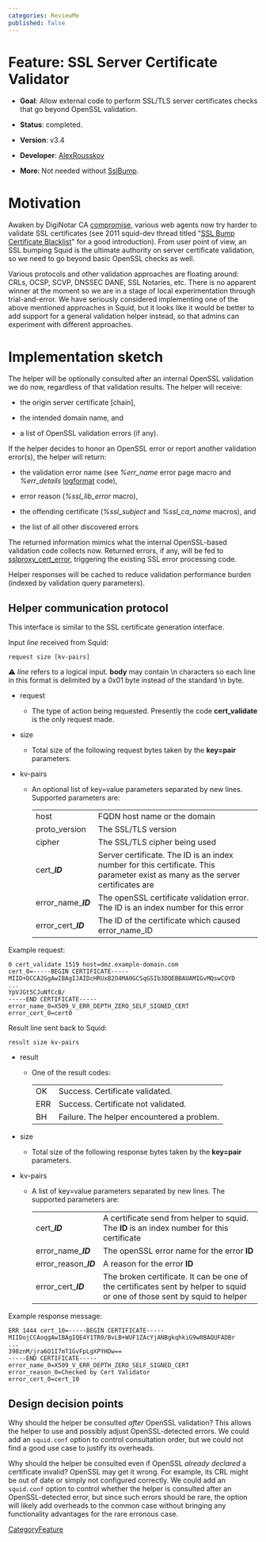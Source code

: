 ```yaml
---
categories: ReviewMe
published: false
---
```

# Feature: SSL Server Certificate Validator

  - **Goal**: Allow external code to perform SSL/TLS server certificates
    checks that go beyond OpenSSL validation.

  - **Status**: completed.

  - **Version**: v3.4

  - **Developer**:
    [AlexRousskov](/AlexRousskov)

  - **More**: Not needed without
    [SslBump](/Features/SslBump).

# Motivation

Awaken by DigiNotar CA
[compromise](http://blog.mozilla.org/security/2011/08/29/fraudulent-google-com-certificate/),
various web agents now try harder to validate SSL certificates (see 2011
squid-dev thread titled "[SSL Bump Certificate
Blacklist](http://comments.gmane.org/gmane.comp.web.squid.devel/16034)"
for a good introduction). From user point of view, an SSL bumping Squid
is the ultimate authority on server certificate validation, so we need
to go beyond basic OpenSSL checks as well.

Various protocols and other validation approaches are floating around:
CRLs, OCSP, SCVP, DNSSEC DANE, SSL Notaries, etc. There is no apparent
winner at the moment so we are in a stage of local experimentation
through trial-and-error. We have seriously considered implementing one
of the above mentioned approaches in Squid, but it looks like it would
be better to add support for a general validation helper instead, so
that admins can experiment with different approaches.

# Implementation sketch

The helper will be optionally consulted after an internal OpenSSL
validation we do now, regardless of that validation results. The helper
will receive:

  - the origin server certificate \[chain\],

  - the intended domain name, and

  - a list of OpenSSL validation errors (if any).

If the helper decides to honor an OpenSSL error or report another
validation error(s), the helper will return:

  - the validation error name (see *%err_name* error page macro and
    *%err_details*
    [logformat](http://www.squid-cache.org/Doc/config/logformat) code),

  - error reason (*%ssl_lib_error* macro),

  - the offending certificate (*%ssl_subject* and *%ssl_ca_name*
    macros), and

  - the list of all other discovered errors

The returned information mimics what the internal OpenSSL-based
validation code collects now. Returned errors, if any, will be fed to
[sslproxy_cert_error](http://www.squid-cache.org/Doc/config/sslproxy_cert_error),
triggering the existing SSL error processing code.

Helper responses will be cached to reduce validation performance burden
(indexed by validation query parameters).

## Helper communication protocol

This interface is similar to the SSL certificate generation interface.

Input *line* received from Squid:

    request size [kv-pairs]

:warning:
*line* refers to a logical input. **body** may contain \\n characters so
each line in this format is delimited by a 0x01 byte instead of the
standard \\n byte.

  - request
    
      - The type of action being requested. Presently the code
        **cert_validate** is the only request made.

  - size
    
      - Total size of the following request bytes taken by the
        **key=pair** parameters.

  - kv-pairs
    
      - An optional list of key=value parameters separated by new lines.
        Supported parameters are:
        
        |                       |                                                                                                                                 |
        | --------------------- | ------------------------------------------------------------------------------------------------------------------------------- |
        | host                  | FQDN host name or the domain                                                                                                    |
        | proto_version        | The SSL/TLS version                                                                                                             |
        | cipher                | The SSL/TLS cipher being used                                                                                                   |
        | cert_***ID***        | Server certificate. The ID is an index number for this certificate. This parameter exist as many as the server certificates are |
        | error_name_***ID*** | The openSSL certificate validation error. The ID is an index number for this error                                              |
        | error_cert_***ID*** | The ID of the certificate which caused error_name_ID                                                                          |
        

Example request:

    0 cert_validate 1519 host=dmz.example-domain.com
    cert_0=-----BEGIN CERTIFICATE-----
    MIID+DCCA2GgAwIBAgIJAIDcHRUxB2O4MA0GCSqGSIb3DQEBBAUAMIGvMQswCQYD
    ...
    YpVJGt5CJuNfCcB/
    -----END CERTIFICATE-----
    error_name_0=X509_V_ERR_DEPTH_ZERO_SELF_SIGNED_CERT
    error_cert_0=cert0

Result line sent back to Squid:

    result size kv-pairs

  - result
    
      - One of the result codes:
        
        |     |                                            |
        | --- | ------------------------------------------ |
        | OK  | Success. Certificate validated.            |
        | ERR | Success. Certificate not validated.        |
        | BH  | Failure. The helper encountered a problem. |
        

  - size
    
      - Total size of the following response bytes taken by the
        **key=pair** parameters.

  - kv-pairs
    
      - A list of key=value parameters separated by new lines. The
        supported parameters are:
        
        |                         |                                                                                                                           |
        | ----------------------- | ------------------------------------------------------------------------------------------------------------------------- |
        | cert_***ID***          | A certificate send from helper to squid. The **ID** is an index number for this certificate                               |
        | error_name_***ID***   | The openSSL error name for the error **ID**                                                                               |
        | error_reason_***ID*** | A reason for the error **ID**                                                                                             |
        | error_cert_***ID***   | The broken certificate. It can be one of the certificates sent by helper to squid or one of those sent by squid to helper |
        

Example response message:

    ERR 1444 cert_10=-----BEGIN CERTIFICATE-----
    MIIDojCCAoqgAwIBAgIQE4Y1TR0/BvLB+WUF1ZAcYjANBgkqhkiG9w0BAQUFADBr
    ...
    398znM/jra6O1I7mT1GvFpLgXPYHDw==
    -----END CERTIFICATE-----
    error_name_0=X509_V_ERR_DEPTH_ZERO_SELF_SIGNED_CERT
    error_reason_0=Checked by Cert Validator
    error_cert_0=cert_10

## Design decision points

Why should the helper be consulted *after* OpenSSL validation? This
allows the helper to use and possibly adjust OpenSSL-detected errors. We
could add an `squid.conf` option to control consultation order, but we
could not find a good use case to justify its overheads.

Why should the helper be consulted even if OpenSSL *already declared* a
certificate invalid? OpenSSL may get it wrong. For example, its CRL
might be out of date or simply not configured correctly. We could add an
`squid.conf` option to control whether the helper is consulted after an
OpenSSL-detected error, but since such errors should be rare, the option
will likely add overheads to the common case without bringing any
functionality advantages for the rare erronous case.

[CategoryFeature](/CategoryFeature)
